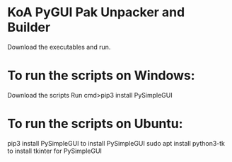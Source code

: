# KoA PyGUI Pak Unpacker and Builder

Download the executables and run.

# To run the scripts on Windows:

Download the scripts
Run cmd>pip3 install PySimpleGUI

# To run the scripts on Ubuntu:

pip3 install PySimpleGUI to install PySimpleGUI
sudo apt install python3-tk to install tkinter for PySimpleGUI

